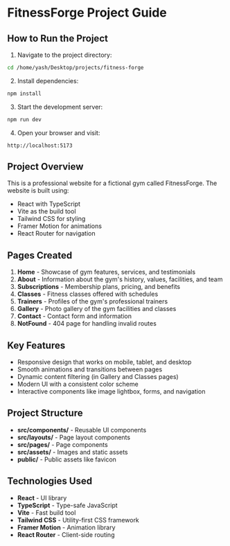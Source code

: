 # FitnessForge Project Guide

## How to Run the Project

1. Navigate to the project directory:
```bash
cd /home/yash/Desktop/projects/fitness-forge
```

2. Install dependencies:
```bash
npm install
```

3. Start the development server:
```bash
npm run dev
```

4. Open your browser and visit:
```
http://localhost:5173
```

## Project Overview

This is a professional website for a fictional gym called FitnessForge. The website is built using:

- React with TypeScript
- Vite as the build tool
- Tailwind CSS for styling
- Framer Motion for animations
- React Router for navigation

## Pages Created

1. **Home** - Showcase of gym features, services, and testimonials
2. **About** - Information about the gym's history, values, facilities, and team
3. **Subscriptions** - Membership plans, pricing, and benefits
4. **Classes** - Fitness classes offered with schedules
5. **Trainers** - Profiles of the gym's professional trainers
6. **Gallery** - Photo gallery of the gym facilities and classes
7. **Contact** - Contact form and information
8. **NotFound** - 404 page for handling invalid routes

## Key Features

- Responsive design that works on mobile, tablet, and desktop
- Smooth animations and transitions between pages
- Dynamic content filtering (in Gallery and Classes pages)
- Modern UI with a consistent color scheme
- Interactive components like image lightbox, forms, and navigation

## Project Structure

- **src/components/** - Reusable UI components
- **src/layouts/** - Page layout components
- **src/pages/** - Page components
- **src/assets/** - Images and static assets
- **public/** - Public assets like favicon

## Technologies Used

- **React** - UI library
- **TypeScript** - Type-safe JavaScript
- **Vite** - Fast build tool
- **Tailwind CSS** - Utility-first CSS framework
- **Framer Motion** - Animation library
- **React Router** - Client-side routing
